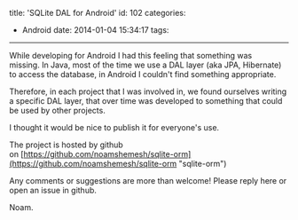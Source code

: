 title: 'SQLite DAL for Android'
id: 102
categories:
  - Android
date: 2014-01-04 15:34:17
tags:
---

While developing for Android I had this feeling that something was missing. In Java, most of the time we use a DAL layer (aka JPA, Hibernate) to access the database, in Android I couldn't find something appropriate.

Therefore, in each project that I was involved in, we found ourselves writing a specific DAL layer, that over time was developed to something that could be used by other projects.

I thought it would be nice to publish it for everyone's use.

The project is hosted by github on [https://github.com/noamshemesh/sqlite-orm](https://github.com/noamshemesh/sqlite-orm "sqlite-orm")

Any comments or suggestions are more than welcome! Please reply here or open an issue in github.

Noam.